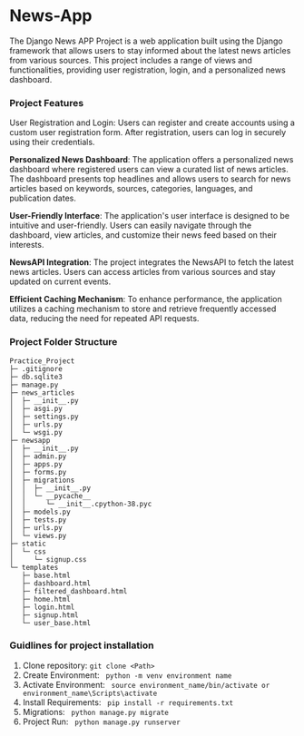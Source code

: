 # News-App
The Django News APP Project is a web application built using the Django framework that allows users to stay informed about the latest news articles from various sources. This project includes a range of views and functionalities, providing user registration, login, and a personalized news dashboard.

### Project Features
User Registration and Login:
Users can register and create accounts using a custom user registration form. After registration, users can log in securely using their credentials.

__Personalized News Dashboard__:
The application offers a personalized news dashboard where registered users can view a curated list of news articles. The dashboard presents top headlines and allows users to search for news articles based on keywords, sources, categories, languages, and publication dates.

__User-Friendly Interface__:
The application's user interface is designed to be intuitive and user-friendly. Users can easily navigate through the dashboard, view articles, and customize their news feed based on their interests.

__NewsAPI Integration__:
The project integrates the NewsAPI to fetch the latest news articles. Users can access articles from various sources and stay updated on current events.

__Efficient Caching Mechanism__:
To enhance performance, the application utilizes a caching mechanism to store and retrieve frequently accessed data, reducing the need for repeated API requests.

### Project Folder Structure
```
Practice_Project
├─ .gitignore
├─ db.sqlite3
├─ manage.py
├─ news_articles
│  ├─ __init__.py
│  ├─ asgi.py
│  ├─ settings.py
│  ├─ urls.py
│  └─ wsgi.py
├─ newsapp
│  ├─ __init__.py
│  ├─ admin.py
│  ├─ apps.py
│  ├─ forms.py
│  ├─ migrations
│  │  ├─ __init__.py
│  │  └─ __pycache__
│  │     └─ __init__.cpython-38.pyc
│  ├─ models.py
│  ├─ tests.py
│  ├─ urls.py
│  └─ views.py
├─ static
│  └─ css
│     └─ signup.css
└─ templates
   ├─ base.html
   ├─ dashboard.html
   ├─ filtered_dashboard.html
   ├─ home.html
   ├─ login.html
   ├─ signup.html
   └─ user_base.html

```

### Guidlines for project installation
1. Clone repository: ``` git clone <Path> ```
2. Create Environment: ``` python -m venv environment name```
3. Activate Environment: ``` source environment_name/bin/activate or environment_name\Scripts\activate```
4. Install Requirements: ``` pip install -r requirements.txt```
5. Migrations: ``` python manage.py migrate```
6. Project Run: ``` python manage.py runserver```